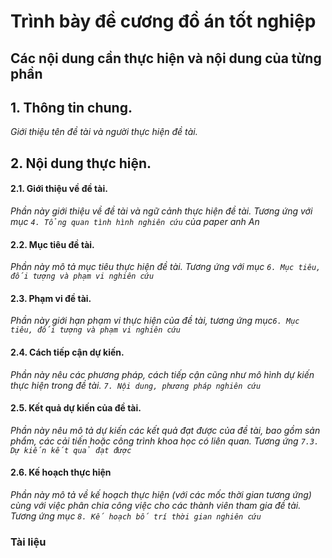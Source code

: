 # Trình bày đề cương đồ án tốt nghiệp

## Các nội dung cần thực hiện và nội dung của từng phần

## 1. Thông tin chung.

_Giới thiệu tên đề tài và người thực hiện đề tài._

## 2. Nội dung thực hiện.

#### 2.1. Giới thiệu về đề tài.

_Phần này giới thiệu về đề tài và ngữ cảnh thực hiện đề tài. Tương ứng với mục `4. Tổng quan tình hình nghiên cứu` của paper anh An_

#### 2.2. Mục tiêu đề tài.

_Phần này mô tả mục tiêu thực hiện đề tài. Tương ứng với mục `6. Mục tiêu, đối tượng và phạm vi nghiên cứu`_

#### 2.3. Phạm vi đề tài.

_Phần này giới hạn phạm vi thực hiện của đề tài, tương ứng mục`6. Mục tiêu, đối tượng và phạm vi nghiên cứu`_

#### 2.4. Cách tiếp cận dự kiến.

_Phần này nêu các phương pháp, cách tiếp cận cũng như mô hình dự kiến thực hiện trong đề tài. `7. Nội dung, phương pháp nghiên cứu`_

#### 2.5. Kết quả dự kiến của đề tài.

_Phần này nêu mô tả dự kiến các kết quả đạt được của đề tài, bao gồm sản phẩm, các cải tiến hoặc công trình khoa học có liên quan. Tương ứng `7.3. Dự kiến kết quả đạt được`_

#### 2.6. Kế hoạch thực hiện

_Phần này mô tả về kế hoạch thực hiện (với các mốc thời gian tương ứng) cùng với việc phân chia công việc cho các thành viên tham gia đề tài. Tương ứng mục `8. Kế hoạch bố trí thời gian nghiên cứu`_

### Tài liệu
